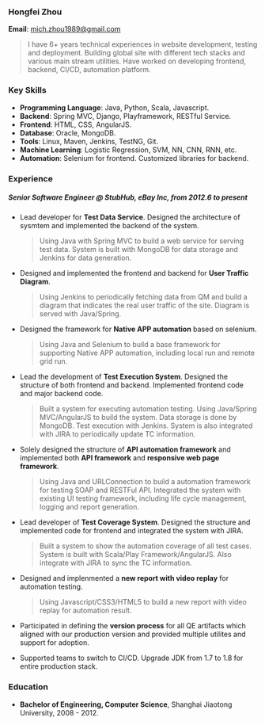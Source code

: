 ### Hongfei Zhou
**Email**: mich.zhou1989@gmail.com

> I have 6+ years technical experiences in website development, testing and deployment. Building global site with different tech stacks and various main stream utilities. Have worked on developing frontend, backend, CI/CD, automation platform.

### Key Skills
* **Programming Language**: Java, Python, Scala, Javascript.
* **Backend**: Spring MVC, Django, Playframework, RESTful Service.
* **Frontend**: HTML, CSS, AngularJS.
* **Database**: Oracle, MongoDB.
* **Tools**: Linux, Maven, Jenkins, TestNG, Git.
* **Machine Learning**: Logistic Regression, SVM, NN, CNN, RNN, etc.
* **Automation**: Selenium for frontend. Customized libraries for backend.

### Experience
##### Senior Software Engineer @ StubHub, eBay Inc, *from 2012.6 to present*

* Lead developer for **Test Data Service**. Designed the architecture of sysmtem and implemented the backend of the system.
	> Using Java with Spring MVC to build a web service for serving test data. System is built with MongoDB for data storage and Jenkins for data generation.
	
* Designed and implemented the frontend and backend for **User Traffic Diagram**. 
	> Using Jenkins to periodically fetching data from QM and build a diagram that indicates the real user traffic of the site. Diagram is served with Java/Spring.
	
* Designed the framework for **Native APP automation** based on selenium.
	> Using Java and Selenium to build a base framework for supporting Native APP automation, including local run and remote grid run.
	
* Lead the development of **Test Execution System**. Designed the structure of both frontend and backend. Implemented frontend code and major backend code.
	> Built a system for executing automation testing. Using Java/Spring MVC/AngularJS to build the system. Data storage is done by MongoDB. Test execution with Jenkins. System is also integrated with JIRA to periodically update TC information.
	
* Solely designed the structure of **API automation framework** and implemented both **API framework** and **responsive web page framework**.
	> Using Java and URLConnection to build a automation framework for testing SOAP and RESTFul API. Integrated the system with existing UI testing framework, including life cycle management, logging and report generation.
	
* Lead developer of **Test Coverage System**. Designed the structure and implemented code for frontend and integrated the system with JIRA.
	> Built a system to show the automation coverage of all test cases. System is built with Scala/Play Framework/AngularJS. Also integrate with JIRA to sync the TC information.
	
* Designed and implenmented a **new report with video replay** for automation testing.
	> Using Javascript/CSS3/HTML5 to build a new report with video replay for automation result.
	
* Participated in defining the **version process** for all QE artifacts which aligned with our production version and provided multiple utilites and support for adoption.

* Supported teams to switch to CI/CD. Upgrade JDK from 1.7 to 1.8 for entire production stack.

### Education
* **Bachelor of Engineering, Computer Science**, Shanghai Jiaotong University, 2008 - 2012.
